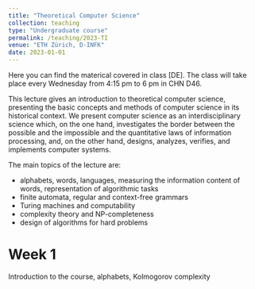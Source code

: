 ```yaml
---
title: "Theoretical Computer Science"
collection: teaching
type: "Undergraduate course"
permalink: /teaching/2023-TI
venue: "ETH Zürich, D-INFK"
date: 2023-01-01
---
```


Here you can find the materical covered in class [DE]. The class will take place every Wednesday from 4:15 pm to 6 pm in CHN D46. 

This lecture gives an introduction to theoretical computer science, presenting the basic concepts and methods of computer science in its historical context. We present computer science as an interdisciplinary science which, on the one hand, investigates the border between the possible and the impossible and the quantitative laws of information processing, and, on the other hand, designs, analyzes, verifies, and implements computer systems.

The main topics of the lecture are:

- alphabets, words, languages, measuring the information content of words, representation of algorithmic tasks
- finite automata, regular and context-free grammars
- Turing machines and computability
- complexity theory and NP-completeness
- design of algorithms for hard problems

Week 1
======

Introduction to the course, alphabets, Kolmogorov complexity
